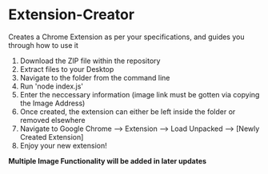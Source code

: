 # Extension-Creator
Creates a Chrome Extension as per your specifications, and guides you through how to use it


1. Download the ZIP file within the repository
2. Extract files to your Desktop
3. Navigate to the folder from the command line
4. Run 'node index.js'
5. Enter the neccessary information (image link must be gotten via copying the Image Address)
6. Once created, the extension can either be left inside the folder or removed elsewhere
7. Navigate to Google Chrome --> Extension --> Load Unpacked --> [Newly Created Extension]
8. Enjoy your new extension!


**Multiple Image Functionality will be added in later updates**
